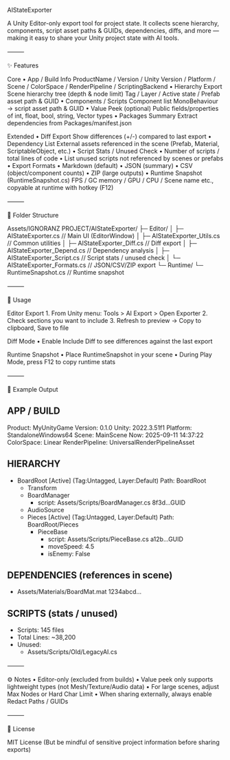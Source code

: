 AIStateExporter

A Unity Editor-only export tool for project state.
It collects scene hierarchy, components, script asset paths & GUIDs, dependencies, diffs, and more — making it easy to share your Unity project state with AI tools.

⸻

✨ Features

Core
	•	App / Build Info
ProductName / Version / Unity Version / Platform / Scene / ColorSpace / RenderPipeline / ScriptingBackend
	•	Hierarchy Export
Scene hierarchy tree (depth & node limit)
Tag / Layer / Active state / Prefab asset path & GUID
	•	Components / Scripts
Component list
MonoBehaviour → script asset path & GUID
	•	Value Peek (optional)
Public fields/properties of int, float, bool, string, Vector types
	•	Packages Summary
Extract dependencies from Packages/manifest.json

Extended
	•	Diff Export
Show differences (+/-) compared to last export
	•	Dependency List
External assets referenced in the scene (Prefab, Material, ScriptableObject, etc.)
	•	Script Stats / Unused Check
	•	Number of scripts / total lines of code
	•	List unused scripts not referenced by scenes or prefabs
	•	Export Formats
	•	Markdown (default)
	•	JSON (summary)
	•	CSV (object/component counts)
	•	ZIP (large outputs)
	•	Runtime Snapshot (RuntimeSnapshot.cs)
FPS / GC memory / GPU / CPU / Scene name etc., copyable at runtime with hotkey (F12)

⸻

📂 Folder Structure

Assets/IGNORANZ PROJECT/AIStateExporter/
├─ Editor/
│  ├─ AIStateExporter.cs          // Main UI (EditorWindow)
│  ├─ AIStateExporter_Utils.cs    // Common utilities
│  ├─ AIStateExporter_Diff.cs     // Diff export
│  ├─ AIStateExporter_Depend.cs   // Dependency analysis
│  ├─ AIStateExporter_Script.cs   // Script stats / unused check
│  └─ AIStateExporter_Formats.cs  // JSON/CSV/ZIP export
└─ Runtime/
   └─ RuntimeSnapshot.cs          // Runtime snapshot


⸻

🚀 Usage

Editor Export
	1.	From Unity menu: Tools > AI Export > Open Exporter
	2.	Check sections you want to include
	3.	Refresh to preview → Copy to clipboard, Save to file

Diff Mode
	•	Enable Include Diff to see differences against the last export

Runtime Snapshot
	•	Place RuntimeSnapshot in your scene
	•	During Play Mode, press F12 to copy runtime stats

⸻

📝 Example Output

## APP / BUILD
Product: MyUnityGame
Version: 0.1.0
Unity: 2022.3.51f1
Platform: StandaloneWindows64
Scene: MainScene
Now: 2025-09-11 14:37:22
ColorSpace: Linear
RenderPipeline: UniversalRenderPipelineAsset

## HIERARCHY
- BoardRoot  [Active]  (Tag:Untagged, Layer:Default)
  Path: BoardRoot
  * Transform
  * BoardManager
    - script: Assets/Scripts/BoardManager.cs  8f3d...GUID
  * AudioSource
  - Pieces  [Active]  (Tag:Untagged, Layer:Default)
    Path: BoardRoot/Pieces
    * PieceBase
      - script: Assets/Scripts/PieceBase.cs  a12b...GUID
      - moveSpeed: 4.5
      - isEnemy: False

## DEPENDENCIES (references in scene)
- Assets/Materials/BoardMat.mat  1234abcd...

## SCRIPTS (stats / unused)
- Scripts: 145 files
- Total Lines: ~38,200
- Unused:
  - Assets/Scripts/Old/LegacyAI.cs


⸻

⚙️ Notes
	•	Editor-only (excluded from builds)
	•	Value peek only supports lightweight types (not Mesh/Texture/Audio data)
	•	For large scenes, adjust Max Nodes or Hard Char Limit
	•	When sharing externally, always enable Redact Paths / GUIDs

⸻

📜 License

MIT License
(But be mindful of sensitive project information before sharing exports)